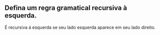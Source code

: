## Defina um regra gramatical recursiva à esquerda.

É recursiva á esquerda se seu lado esquerda aparece em seu lado direito.
